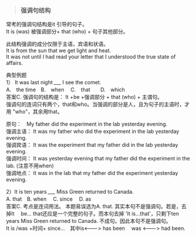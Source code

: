 >### 强调句结构
 	
常考的强调句结构是it 引导的句子。 <br>
It is (was) 被强调部分+ that (who) + 句子其他部分。 <br>

此结构强调的成分仅限于主语，宾语和状语。 <br>
It is from the sun that we get light and heat. <br>
It was not until I had read your letter that I understood the true state of affairs. <br>

典型例题 <br>
1） It was last night *___* I see the comet. <br>
A.　the time　B.　when　 C.　that　　D.　which <br>
答案C. 强调句的结构是： It +be +强调部分 + that (who) + 主谓句。 <br>强调句的连词只有两个，that和who。当强调的部分是人，且为句子的主语时，才用 "who"，其余用that。 <br>

原句：　My father did the experiment in the lab yesterday evening. <br>
强调主语： It was my father who did the experiment in the lab yesterday evening. <br>
强调宾语： It was the experiment that my father did in the lab yesterday evening. <br>
强调时间： It was yesterday evening that my father did the experiment in the lab. (注意不用when) <br>
强调地点： It was in the lab that my father did the experiment yesterday evening.  <br>

2）It is ten years *___* Miss Green returned to Canada.  <br>
A. that　B. when　 C. since　 D. as <br>
答案C. 考点是连词用法。 本题易误选为A. that. 其实本句不是强调句。若是，去掉It　 be… that还应是一个完整的句子。而本句去掉 'It is…that'，只剩下ten years Miss Green returned to Canada. 不成句。因此本句不是强调句。 <br>
It is /was +时间+ since…　其中is<---> has been　 was <---> had been.


